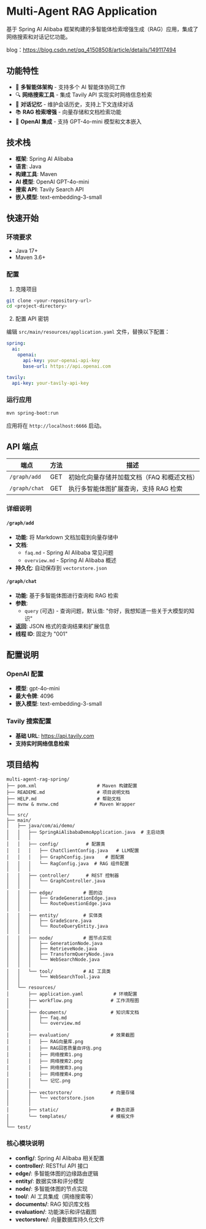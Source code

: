 
# Multi-Agent RAG Application

基于 Spring AI Alibaba 框架构建的多智能体检索增强生成（RAG）应用，集成了网络搜索和对话记忆功能。

blog：https://blog.csdn.net/qq_41508508/article/details/149117494

## 功能特性

- 🤖 **多智能体架构** - 支持多个 AI 智能体协同工作
- 🔍 **网络搜索工具** - 集成 Tavily API 实现实时网络信息检索
- 💬 **对话记忆** - 维护会话历史，支持上下文连续对话
- 📚 **RAG 检索增强** - 向量存储和文档检索功能
- 🧠 **OpenAI 集成** - 支持 GPT-4o-mini 模型和文本嵌入

## 技术栈

- **框架**: Spring AI Alibaba
- **语言**: Java
- **构建工具**: Maven
- **AI 模型**: OpenAI GPT-4o-mini
- **搜索 API**: Tavily Search API
- **嵌入模型**: text-embedding-3-small

## 快速开始

### 环境要求

- Java 17+
- Maven 3.6+

### 配置

1. 克隆项目
```bash
git clone <your-repository-url>
cd <project-directory>
```

2. 配置 API 密钥

编辑 `src/main/resources/application.yaml` 文件，替换以下配置：

```yaml
spring:
  ai:
    openai:
      api-key: your-openai-api-key
      base-url: https://api.openai.com

tavily:
  api-key: your-tavily-api-key
```

### 运行应用

```bash
mvn spring-boot:run
```

应用将在 `http://localhost:6666` 启动。

## API 端点

| 端点            | 方法 | 描述 |
|---------------|------|------|
| `/graph/add`  | GET | 初始化向量存储并加载文档（FAQ 和概述文档）|
| `/graph/chat` | GET | 执行多智能体图扩展查询，支持 RAG 检索 |

### 详细说明

#### `/graph/add`
- **功能**: 将 Markdown 文档加载到向量存储中
- **文档**:
    - `faq.md` - Spring AI Alibaba 常见问题
    - `overview.md` - Spring AI Alibaba 概述
- **持久化**: 自动保存到 `vectorstore.json`

#### `/graph/chat`
- **功能**: 基于多智能体图进行查询和 RAG 检索
- **参数**:
    - `query` (可选) - 查询问题，默认值: "你好，我想知道一些关于大模型的知识"
- **返回**: JSON 格式的查询结果和扩展信息
- **线程 ID**: 固定为 "001"

## 配置说明

### OpenAI 配置
- **模型**: gpt-4o-mini
- **最大令牌**: 4096
- **嵌入模型**: text-embedding-3-small

### Tavily 搜索配置
- **基础 URL**: https://api.tavily.com
- **支持实时网络信息检索**

## 项目结构

```
multi-agent-rag-spring/
├── pom.xml                      # Maven 构建配置
├── READEME.md                   # 项目说明文档
├── HELP.md                      # 帮助文档
├── mvnw & mvnw.cmd             # Maven Wrapper
│
└── src/
├── main/
│   ├── java/com/ai/demo/
│   │   ├── SpringAiAlibabaDemoApplication.java  # 主启动类
│   │   │
│   │   ├── config/          # 配置类
│   │   │   ├── ChatClientConfig.java   # LLM配置
│   │   │   ├── GraphConfig.java    # 图配置
│   │   │   └── RagConfig.java  # RAG 组件配置
│   │   │
│   │   ├── controller/      # REST 控制器
│   │   │   └── GraphController.java
│   │   │
│   │   ├── edge/           # 图的边
│   │   │   ├── GradeGenerationEdge.java
│   │   │   └── RouteQuestionEdge.java
│   │   │
│   │   ├── entity/         # 实体类
│   │   │   ├── GradeScore.java
│   │   │   └── RouteQueryEntity.java
│   │   │
│   │   ├── node/           # 图节点实现
│   │   │   ├── GenerationNode.java
│   │   │   ├── RetrieveNode.java
│   │   │   ├── TransformQueryNode.java
│   │   │   └── WebSearchNode.java
│   │   │
│   │   └── tool/           # AI 工具类
│   │       └── WebSearchTool.java
│   │
│   └── resources/
│       ├── application.yaml           # 环境配置
│       ├── workflow.png              # 工作流程图
│       │
│       ├── documents/                # 知识库文档
│       │   ├── faq.md
│       │   └── overview.md
│       │
│       ├── evaluation/               # 效果截图
│       │   ├── RAG向量库.png
│       │   ├── RAG回答质量自评估.png
│       │   ├── 网络搜索1.png
│       │   ├── 网络搜索2.png
│       │   ├── 网络搜索3.png
│       │   ├── 网络搜索4.png
│       │   └── 记忆.png
│       │
│       ├── vectorstore/              # 向量存储
│       │   └── vectorstore.json
│       │
│       ├── static/                   # 静态资源
│       └── templates/                # 模板文件
│
└── test/
```

### 核心模块说明

- **config/**: Spring AI Alibaba 相关配置
- **controller/**: RESTful API 接口
- **edge/**: 多智能体图的边缘路由逻辑
- **entity/**: 数据实体和评分模型
- **node/**: 多智能体图的节点实现
- **tool/**: AI 工具集成（网络搜索等）
- **documents/**: RAG 知识库文档
- **evaluation/**: 功能演示和评估截图
- **vectorstore/**: 向量数据库持久化文件

